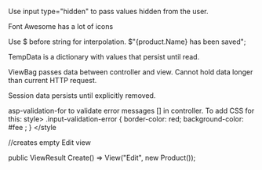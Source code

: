 Use input type="hidden" to pass values hidden from the user.

Font Awesome has a lot of icons

Use $ before string for interpolation.
$"{product.Name} has been saved";

TempData is a dictionary with values that persist until read.

ViewBag passes data between controller and view. Cannot hold data longer than current HTTP request.

Session data persists until explicitly removed.

asp-validation-for to validate error messages [] in controller.
To add CSS for this: style>
.input-validation-error { border-color: red; background-color: #fee ; }
</style


//creates empty Edit view

public ViewResult Create() => View("Edit", new Product());
